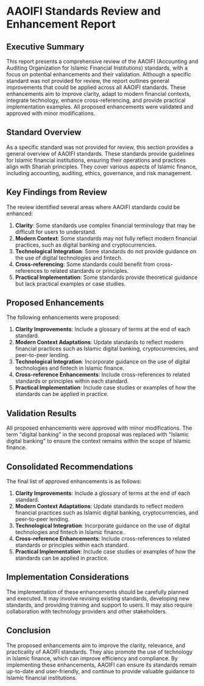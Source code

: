 # AAOIFI Standards Review and Enhancement Report

## Executive Summary

This report presents a comprehensive review of the AAOIFI (Accounting and Auditing Organization for Islamic Financial Institutions) standards, with a focus on potential enhancements and their validation. Although a specific standard was not provided for review, the report outlines general improvements that could be applied across all AAOIFI standards. These enhancements aim to improve clarity, adapt to modern financial contexts, integrate technology, enhance cross-referencing, and provide practical implementation examples. All proposed enhancements were validated and approved with minor modifications.

## Standard Overview

As a specific standard was not provided for review, this section provides a general overview of AAOIFI standards. These standards provide guidelines for Islamic financial institutions, ensuring their operations and practices align with Shariah principles. They cover various aspects of Islamic finance, including accounting, auditing, ethics, governance, and risk management.

## Key Findings from Review

The review identified several areas where AAOIFI standards could be enhanced:

1. **Clarity**: Some standards use complex financial terminology that may be difficult for users to understand.
2. **Modern Context**: Some standards may not fully reflect modern financial practices, such as digital banking and cryptocurrencies.
3. **Technological Integration**: Some standards do not provide guidance on the use of digital technologies and fintech.
4. **Cross-referencing**: Some standards could benefit from cross-references to related standards or principles.
5. **Practical Implementation**: Some standards provide theoretical guidance but lack practical examples or case studies.

## Proposed Enhancements

The following enhancements were proposed:

1. **Clarity Improvements**: Include a glossary of terms at the end of each standard.
2. **Modern Context Adaptations**: Update standards to reflect modern financial practices such as Islamic digital banking, cryptocurrencies, and peer-to-peer lending.
3. **Technological Integration**: Incorporate guidance on the use of digital technologies and fintech in Islamic finance.
4. **Cross-reference Enhancements**: Include cross-references to related standards or principles within each standard.
5. **Practical Implementation**: Include case studies or examples of how the standards can be applied in practice.

## Validation Results

All proposed enhancements were approved with minor modifications. The term "digital banking" in the second proposal was replaced with "Islamic digital banking" to ensure the context remains within the scope of Islamic finance.

## Consolidated Recommendations

The final list of approved enhancements is as follows:

1. **Clarity Improvements**: Include a glossary of terms at the end of each standard.
2. **Modern Context Adaptations**: Update standards to reflect modern financial practices such as Islamic digital banking, cryptocurrencies, and peer-to-peer lending.
3. **Technological Integration**: Incorporate guidance on the use of digital technologies and fintech in Islamic finance.
4. **Cross-reference Enhancements**: Include cross-references to related standards or principles within each standard.
5. **Practical Implementation**: Include case studies or examples of how the standards can be applied in practice.

## Implementation Considerations

The implementation of these enhancements should be carefully planned and executed. It may involve revising existing standards, developing new standards, and providing training and support to users. It may also require collaboration with technology providers and other stakeholders.

## Conclusion

The proposed enhancements aim to improve the clarity, relevance, and practicality of AAOIFI standards. They also promote the use of technology in Islamic finance, which can improve efficiency and compliance. By implementing these enhancements, AAOIFI can ensure its standards remain up-to-date and user-friendly, and continue to provide valuable guidance to Islamic financial institutions.